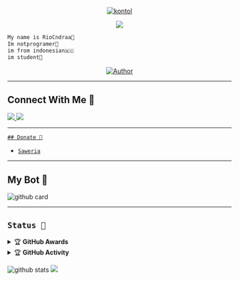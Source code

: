 <p align="center">
  <a href="https://github.com/Xyrzaa"><img src="http://readme-typing-svg.herokuapp.com?color=FFFFFF&center=true&vCenter=true&multiline=false&lines=Wellcome+To+My+Github;My+Github+is+under+Maintenance;Please+waiting+for+13+hours." alt="kontol">
       </p>
<p align="center">
  <img src="https://github.com/Xyrzaa.png" 
       </p>
 </h1></p1>
 
 ```bash
My name is RioCndraa🥰
Im notprogramer🤭
im from indonesian🇲🇨
im student🤗
```
  
<p align="center">
<a href="https://github.com/Xyrzaa"><img title="Author" src="https://img.shields.io/badge/Rio-Turu-blue.svg?style=for-the-badge&logo=github"></a>
</p>

---------
## Connect With Me 💌
  <a href="https://instagram.com/rio.caandra"><img src="https://img.shields.io/badge/Instagram-E4405F?style=for-the-badge&logo=instagram&logoColor=white"/> 
  <a href="https://wa.me/1429688025"><img src="https://img.shields.io/badge/WhatsApp-25D366?style=for-the-badge&logo=whatsapp&logoColor=white" />
    
---------
    ## Donate 🧧
* [`Saweria`](https://saweria.co/Riosanz)
    
---------

## My Bot 🌷
![github card](https://github-readme-stats.vercel.app/api/pin/?username=RioooNoCounter&repo=riomd-v1&theme=vue)

---------

## ```Status 🐾```

<details>
    <summary>&#127942 <b>GitHub Awards</b></summary><br/>

![Github Trophy](https://github-profile-trophy.vercel.app/?username=Xyrzaa)

</details>

<details>
    <summary>&#127942 <b>GitHub  Activity</b></summary><br/>

![Metrics](https://metrics.lecoq.io/Xyrzaa?template=classic&repositories.forks=true&languages=1&languages.colors=github&languages.threshold=0%25&config.timezone=Asia%2FJakarta)

</details> 
    
![github stats](https://github-readme-stats.vercel.app/api?username=Xyrzaa&show_icons=true)
<img src="https://github-readme-stats.vercel.app/api/top-langs/?username=Xyrzaa&theme=vue">
